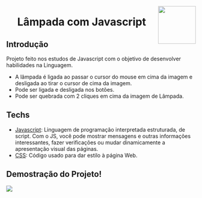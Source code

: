 <img width="100px" height="100px" align="right" src="https://user-images.githubusercontent.com/98564118/156263065-ef953413-4cdd-4894-93ec-6459cb7715c2.png">  <h1 align="center"> Lâmpada com Javascript </h1>
## Introdução
Projeto feito nos estudos de Javascript com o objetivo de desenvolver habilidades na Linguagem.
* A lâmpada é ligada ao passar o cursor do mouse em cima da imagem e desligada ao tirar o cursor de cima da imagem.
* Pode ser ligada e desligada nos botões.
* Pode ser quebrada com 2 cliques em cima da imagem de Lâmpada.


## Techs
* [Javascript](https://developer.mozilla.org/pt-BR/docs/Web/JavaScript/): Linguagem de programação interpretada estruturada, de script. Com o JS, você pode mostrar mensagens e outras informações interessantes, fazer verificações ou mudar dinamicamente a apresentação visual das páginas.
* [CSS](https://developer.mozilla.org/pt-BR/docs/Web/CSS/): Código usado para dar estilo à página Web.  


## Demostração do Projeto!
<img  src="https://user-images.githubusercontent.com/98564118/156263325-a49303f4-1839-45b5-a70b-fde83287a576.gif">
